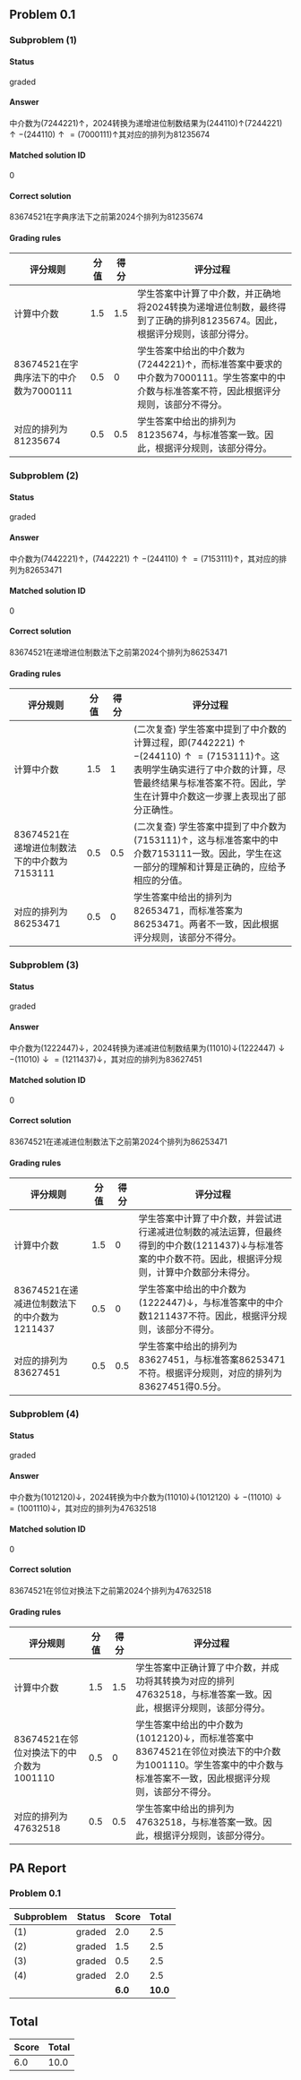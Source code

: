 ## Problem 0.1
### Subproblem (1)
#### Status
graded
#### Answer
中介数为$(7244221)\uparrow$，2024转换为递增进位制数结果为$(244110)\uparrow$$(7244221)\uparrow-(244110)\uparrow=(7000111)\uparrow$其对应的排列为81235674
#### Matched solution ID
0
#### Correct solution
83674521在字典序法下之前第2024个排列为81235674
#### Grading rules
| 评分规则 | 分值 | 得分 | 评分过程 |
| --- | --- | --- | --- |
| 计算中介数 | 1.5 | 1.5 | 学生答案中计算了中介数，并正确地将2024转换为递增进位制数，最终得到了正确的排列81235674。因此，根据评分规则，该部分得分。 |
| 83674521在字典序法下的中介数为7000111 | 0.5 | 0 | 学生答案中给出的中介数为$(7244221)\uparrow$，而标准答案中要求的中介数为7000111。学生答案中的中介数与标准答案不符，因此根据评分规则，该部分不得分。 |
| 对应的排列为81235674 | 0.5 | 0.5 | 学生答案中给出的排列为81235674，与标准答案一致。因此，根据评分规则，该部分得分。 |


### Subproblem (2)
#### Status
graded
#### Answer
中介数为$(7442221)\uparrow$，$(7442221)\uparrow-(244110)\uparrow=(7153111)\uparrow$，其对应的排列为82653471
#### Matched solution ID
0
#### Correct solution
83674521在递增进位制数法下之前第2024个排列为86253471
#### Grading rules
| 评分规则 | 分值 | 得分 | 评分过程 |
| --- | --- | --- | --- |
| 计算中介数 | 1.5 | 1 | (二次复查) 学生答案中提到了中介数的计算过程，即$(7442221)\uparrow-(244110)\uparrow=(7153111)\uparrow$。这表明学生确实进行了中介数的计算，尽管最终结果与标准答案不符。因此，学生在计算中介数这一步骤上表现出了部分正确性。 |
| 83674521在递增进位制数法下的中介数为7153111 | 0.5 | 0.5 | (二次复查) 学生答案中提到了中介数为$(7153111)\uparrow$，这与标准答案中的中介数7153111一致。因此，学生在这一部分的理解和计算是正确的，应给予相应的分值。 |
| 对应的排列为86253471 | 0.5 | 0 | 学生答案中给出的排列为82653471，而标准答案为86253471。两者不一致，因此根据评分规则，该部分不得分。 |


### Subproblem (3)
#### Status
graded
#### Answer
中介数为$(1222447)\downarrow$，2024转换为递减进位制数结果为$(11010)\downarrow$$(1222447)\downarrow-(11010)\downarrow=(1211437)\downarrow$，其对应的排列为83627451
#### Matched solution ID
0
#### Correct solution
83674521在递减进位制数法下之前第2024个排列为86253471
#### Grading rules
| 评分规则 | 分值 | 得分 | 评分过程 |
| --- | --- | --- | --- |
| 计算中介数 | 1.5 | 0 | 学生答案中计算了中介数，并尝试进行递减进位制数的减法运算，但最终得到的中介数$(1211437)\downarrow$与标准答案的中介数不符。因此，根据评分规则，计算中介数部分未得分。 |
| 83674521在递减进位制数法下的中介数为1211437 | 0.5 | 0 | 学生答案中给出的中介数为$(1222447)\downarrow$，与标准答案中的中介数1211437不符。因此，根据评分规则，该部分不得分。 |
| 对应的排列为83627451 | 0.5 | 0.5 | 学生答案中给出的排列为83627451，与标准答案86253471不符。根据评分规则，对应的排列为83627451得0.5分。 |


### Subproblem (4)
#### Status
graded
#### Answer
中介数为$(1012120)\downarrow$，2024转换为中介数为$(11010)\downarrow$$(1012120)\downarrow-(11010)\downarrow=(1001110)\downarrow$，其对应的排列为47632518
#### Matched solution ID
0
#### Correct solution
83674521在邻位对换法下之前第2024个排列为47632518
#### Grading rules
| 评分规则 | 分值 | 得分 | 评分过程 |
| --- | --- | --- | --- |
| 计算中介数 | 1.5 | 1.5 | 学生答案中正确计算了中介数，并成功将其转换为对应的排列47632518，与标准答案一致。因此，根据评分规则，该部分得分。 |
| 83674521在邻位对换法下的中介数为1001110 | 0.5 | 0 | 学生答案中给出的中介数为$(1012120)\downarrow$，而标准答案中83674521在邻位对换法下的中介数为1001110。学生答案中的中介数与标准答案不一致，因此根据评分规则，该部分不得分。 |
| 对应的排列为47632518 | 0.5 | 0.5 | 学生答案中给出的排列为47632518，与标准答案一致。因此，根据评分规则，该部分得分。 |


## PA Report
### Problem 0.1
| Subproblem | Status | Score | Total |
| --- | --- | --- | --- |
| (1) | graded | 2.0 | 2.5 |
| (2) | graded | 1.5 | 2.5 |
| (3) | graded | 0.5 | 2.5 |
| (4) | graded | 2.0 | 2.5 |
| | | **6.0** | **10.0** |
## Total
| Score | Total |
| --- | --- |
| 6.0 | 10.0 |
